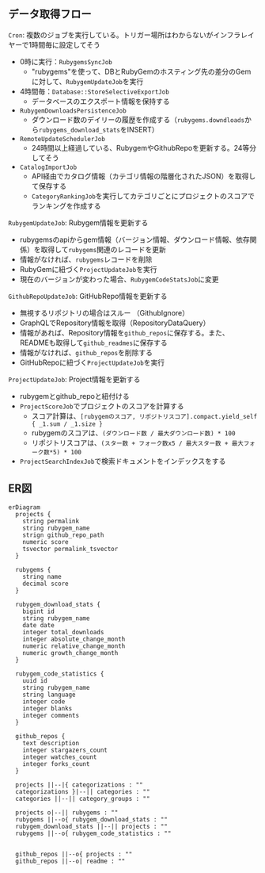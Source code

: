 ## データ取得フロー

`Cron`: 複数のジョブを実行している。トリガー場所はわからないがインフラレイヤーで1時間毎に設定してそう

- 0時に実行：`RubygemsSyncJob`
  - "rubygems"を使って、DBとRubyGemのホスティング先の差分のGemに対して、`RubygemUpdateJob`を実行
- 4時間毎：`Database::StoreSelectiveExportJob`
  - データベースのエクスポート情報を保持する
- `RubygemDownloadsPersistenceJob`
  - ダウンロード数のデイリーの履歴を作成する（`rubygems.downdloads`から`rubygems_download_stats`をINSERT）
- `RemoteUpdateSchedulerJob`
  - 24時間以上経過している、RubygemやGithubRepoを更新する。24等分してそう
- `CatalogImportJob`
  - API経由でカタログ情報（カテゴリ情報の階層化されたJSON）を取得して保存する
  - `CategoryRankingJob`を実行してカテゴリごとにプロジェクトのスコアでランキングを作成する

`RubygemUpdateJob`: Rubygem情報を更新する

- rubygemsのapiからgem情報（バージョン情報、ダウンロード情報、依存関係）を取得して`rubygems`関連のレコードを更新
- 情報がなければ、`rubygems`レコードを削除
- RubyGemに紐づく`ProjectUpdateJob`を実行
- 現在のバージョンが変わった場合、`RubygemCodeStatsJob`に変更

`GithubRepoUpdateJob`: GitHubRepo情報を更新する

- 無視するリポジトリの場合はスルー （GithubIgnore）
- GraphQLでRepository情報を取得（RepositoryDataQuery）
- 情報があれば、Repository情報を`github_repos`に保存する。また、READMEも取得して`github_readmes`に保存する
- 情報がなければ、`github_repos`を削除する
- GitHubRepoに紐づく`ProjectUpdateJob`を実行

`ProjectUpdateJob`: Project情報を更新する

- rubygemとgithub_repoと紐付ける
- `ProjectScoreJob`でプロジェクトのスコアを計算する
  - スコア計算は、`[rubygemのスコア, リポジトリスコア].compact.yield_self { _1.sum / _1.size }`
  - rubygemのスコアは、`(ダウンロード数 / 最大ダウンロード数) * 100`
  - リポジトリスコアは、`(スター数 + フォーク数x5 / 最大スター数 + 最大フォーク数*5) * 100`
- `ProjectSearchIndexJob`で検索ドキュメントをインデックスをする

## ER図

```mermaid
erDiagram
  projects {
    string permalink
    string rubygem_name
    strign github_repo_path
    numeric score
    tsvector permalink_tsvector
  }

  rubygems {
    string name
    decimal score
  }

  rubygem_download_stats {
    bigint id
    string rubygem_name
    date date
    integer total_downloads
    integer absolute_change_month
    numeric relative_change_month
    numeric growth_change_month
  }

  rubygem_code_statistics {
    uuid id
    string rubygem_name
    string language
    integer code
    integer blanks
    integer comments
  }

  github_repos {
    text description
    integer stargazers_count
    integer watches_count
    integer forks_count
  }

  projects ||--|{ categorizations : ""
  categorizations }|--|| categories : ""
  categories ||--|| category_groups : ""

  projects o|--|| rubygems : ""
  rubygems ||--o{ rubygem_download_stats : ""
  rubygem_download_stats ||--|| projects : ""
  rubygems ||--o{ rubygem_code_statistics : ""


  github_repos ||--o{ projects : ""
  github_repos ||--o| readme : ""
```
